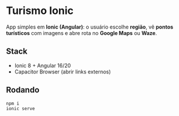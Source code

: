 # Turismo Ionic

App simples em **Ionic (Angular)**: o usuário escolhe **região**, vê **pontos turísticos** com imagens e abre rota no **Google Maps** ou **Waze**.

## Stack
- Ionic 8 + Angular 16/20
- Capacitor Browser (abrir links externos)

## Rodando
```bash
npm i
ionic serve
